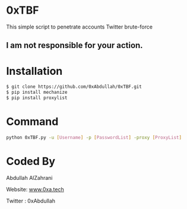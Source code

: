 # 0xTBF
This simple script to penetrate accounts Twitter brute-force
## I am not responsible for your action.
# Installation
```bash
$ git clone https://github.com/0xAbdullah/0xTBF.git
$ pip install mechanize
$ pip install proxylist
```
# Command
```bash
python 0xTBF.py -u [Username] -p [PasswordList] -proxy [ProxyList]
```
# Coded By
Abdullah AlZahrani

Website: www.0xa.tech

Twitter : 0xAbdullah
